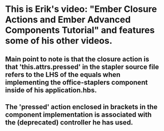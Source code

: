 # This is Erik's video: "Ember Closure Actions and Ember Advanced Components Tutorial" and features some of his other videos.
## Main point to note is that the closure action is that 'this.attrs.pressed' in the stapler source file refers to the LHS of the equals when implementing the office-staplers component inside of his application.hbs.
## The 'pressed' action enclosed in brackets in the component implementation is associated with the (deprecated) controller he has used.
